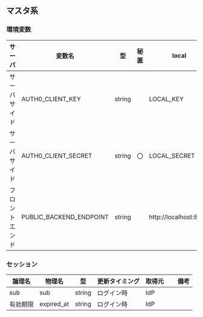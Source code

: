 ## マスタ系

### 環境変数

| サーバ         | 変数名                  | 型     | 秘匿 | local                 | 　 dev           | 　 stg           | 　 prod           |
| -------------- | ----------------------- | ------ | ---- | --------------------- | ---------------- | ---------------- | ----------------- |
| サーバサイド   | AUTH0_CLIENT_KEY        | string |      | LOCAL_KEY             | DEV_KEY          | STG_KEY          | PROD_KEY          |
| サーバサイド   | AUTH0_CLIENT_SECRET     | string | 〇   | LOCAL_SECRET          | DEV_SECRET       | STG_SECRET       | PROD_SECRET       |
| フロントエンド | PUBLIC_BACKEND_ENDPOINT | string |      | http://localhost:8080 | https://dev.com/ | https://stg.com/ | https://prod.com/ |

### セッション

| 論理名   | 物理名     | 型     | 更新タイミング | 取得元 | 　 備考 |
| -------- | ---------- | ------ | -------------- | ------ | ------- |
| sub      | sub        | string | ログイン時     | IdP    |         |
| 有効期限 | expired_at | string | ログイン時     | IdP    |         |
